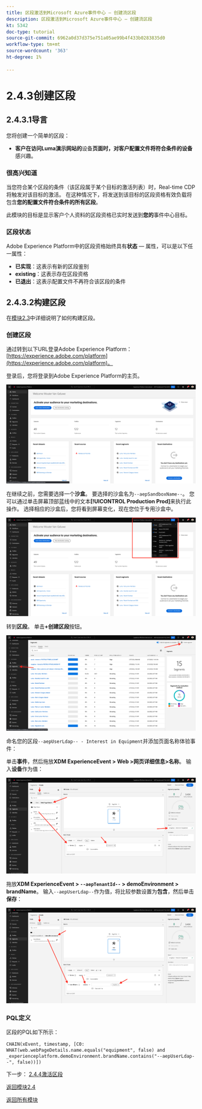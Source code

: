 ```yaml
---
title: 区段激活到Microsoft Azure事件中心 — 创建流区段
description: 区段激活到Microsoft Azure事件中心 — 创建流区段
kt: 5342
doc-type: tutorial
source-git-commit: 6962a0d37d375e751a05ae99b4f433b0283835d0
workflow-type: tm+mt
source-wordcount: '363'
ht-degree: 1%

---
```


# 2.4.3创建区段

## 2.4.3.1导言

您将创建一个简单的区段：

- **客户在访问Luma演示网站的**&#x200B;设备&#x200B;**页面时，对客户配置文件将符合条件的设备**&#x200B;感兴趣。

### 很高兴知道

当您符合某个区段的条件（该区段属于某个目标的激活列表）时，Real-time CDP将触发对该目标的激活。 在这种情况下，将发送到该目标的区段资格有效负载将包含&#x200B;**您的配置文件符合条件的所有区段**。

此模块的目标是显示客户个人资料的区段资格已实时发送到&#x200B;**您的**&#x200B;事件中心目标。

### 区段状态

Adobe Experience Platform中的区段资格始终具有&#x200B;**状态** — 属性，可以是以下任一属性：

- **已实现**：这表示有新的区段鉴别
- **existing**：这表示存在区段资格
- **已退出**：这表示配置文件不再符合该区段的条件

## 2.4.3.2构建区段

在[模块2.3](./../../../modules/rtcdp-b2c/module2.3/real-time-cdp-build-a-segment-take-action.md)中详细说明了如何构建区段。

### 创建区段

通过转到以下URL登录Adobe Experience Platform： [https://experience.adobe.com/platform](https://experience.adobe.com/platform)。

登录后，您将登录到Adobe Experience Platform的主页。

![数据获取](./../../../modules/datacollection/module1.2/images/home.png)

在继续之前，您需要选择一个&#x200B;**沙盒**。 要选择的沙盒名为``--aepSandboxName--``。 您可以通过单击屏幕顶部蓝线中的文本&#x200B;**[!UICONTROL Production Prod]**&#x200B;来执行此操作。 选择相应的沙盒后，您将看到屏幕变化，现在您位于专用沙盒中。

![数据获取](./../../../modules/datacollection/module1.2/images/sb1.png)

转到&#x200B;**区段**。 单击&#x200B;**+创建区段**&#x200B;按钮。

![数据获取](./images/seg.png)

命名您的区段`--aepUserLdap-- - Interest in Equipment`并添加页面名称体验事件：

单击&#x200B;**事件**，然后拖放&#x200B;**XDM ExperienceEvent > Web >网页详细信息>名称**。 输入&#x200B;**设备**&#x200B;作为值：

![4-05-create-ee-2.png](./images/4-05-create-ee-2.png)

拖放&#x200B;**XDM ExperienceEvent > `--aepTenantId--` > demoEnvironment > brandName**。 输入`--aepUserLdap--`作为值，将比较参数设置为&#x200B;**包含**，然后单击&#x200B;**保存**：

![4-05-create-ee-2-brand.png](./images/4-05-create-ee-2-brand.png)

### PQL定义

区段的PQL如下所示：

```code
CHAIN(xEvent, timestamp, [C0: WHAT(web.webPageDetails.name.equals("equipment", false) and _experienceplatform.demoEnvironment.brandName.contains("--aepUserLdap--", false))])
```

下一步： [2.4.4激活区段](./ex4.md)

[返回模块2.4](./segment-activation-microsoft-azure-eventhub.md)

[返回所有模块](./../../../overview.md)
